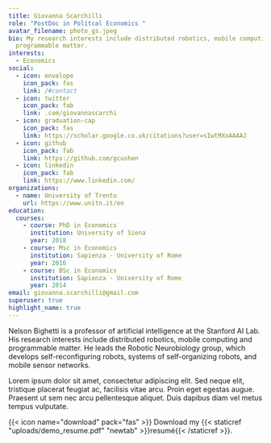 ```yaml
---
title: Giovanna Scarchilli
role: "PostDoc in Politcal Economics "
avatar_filename: photo_gs.jpeg
bio: My research interests include distributed robotics, mobile computing and
  programmable matter.
interests:
  - Economics
social:
  - icon: envelope
    icon_pack: fas
    link: /#contact
  - icon: twitter
    icon_pack: fab
    link: .com/giovannascarchi
  - icon: graduation-cap
    icon_pack: fas
    link: https://scholar.google.co.uk/citations?user=sIwtMXoAAAAJ
  - icon: github
    icon_pack: fab
    link: https://github.com/gcushen
  - icon: linkedin
    icon_pack: fab
    link: https://www.linkedin.com/
organizations:
  - name: University of Trento
    url: https://www.unitn.it/en
education:
  courses:
    - course: PhD in Economics
      institution: University of Siena
      year: 2018
    - course: Msc in Economics
      institution: Sapienza - University of Rome
      year: 2016
    - course: BSc in Economics
      institution: Sapienza - University of Rome
      year: 2014
email: giovanna.scarchilli@gmail.com
superuser: true
highlight_name: true
---
```


Nelson Bighetti is a professor of artificial intelligence at the Stanford AI Lab. His research interests include distributed robotics, mobile computing and programmable matter. He leads the Robotic Neurobiology group, which develops self-reconfiguring robots, systems of self-organizing robots, and mobile sensor networks.

Lorem ipsum dolor sit amet, consectetur adipiscing elit. Sed neque elit, tristique placerat feugiat ac, facilisis vitae arcu. Proin eget egestas augue. Praesent ut sem nec arcu pellentesque aliquet. Duis dapibus diam vel metus tempus vulputate.

{{< icon name="download" pack="fas" >}} Download my {{< staticref "uploads/demo_resume.pdf" "newtab" >}}resumé{{< /staticref >}}.
